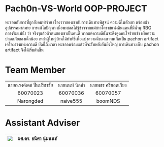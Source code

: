 # Pach0n-VS-World OOP-PROJECT

พะชอลกับการที่ถูกสังคมทำร้าย เรื่องราวของเขากับการเดินทางพิสูจน์ ความดีในตัวเขา พร้อมฝ่าอุปสรรคมากมาย การแก้ไขปัญหา เมื่อพะชอลได้รู้ข่าวจากแม่สาวโคราชแห่งดินแดนที่มีน้ำพุ RBG กลางริมแม่น้ำ ว่า จริงๆแล้วตัวตนของเขาเป็นคนดี หากแต่ความดีนั้นจะดึงดูดคนใจร้ายเข้า เผื่อความปลอดภัยของเด็กน้อย เหล่าผู้ใหญ่บ้านได้ทำพิธีเพื่อแบ่งความดีของเขาจนเกิดเป็น pachon artifact เครื่องรางแห่งความดี บัดนี้ถึงเวลา พะชอลพร้อมแล้วที่จะรับพลังอันยิ่งใหญ่ การเดินทางเก็บ pachon artifact จึงได้เริ่มต้นขึ้น

# Team Member

|  |  |  |
| :-: | :-: | :-: |
|นายณรงค์เดช ปิ่นปรีชาชัย|นายนนท์ นิลขำ|นายพชร ศรียอดเวียง|
|60070023 |      60070036      |      60070057       |
|  Narongded |   naive555   |  boomNDS   |


# Assistant Adviser
|![](https://avatars3.githubusercontent.com/u/25024858?s=150&v=4)|ผศ.ดร. ธนิศา นุ่มนนท์|
|--|--|
